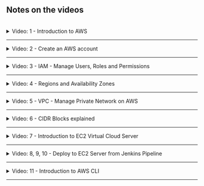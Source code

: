 ## Notes on the videos
<br />

<details>
<summary>Video: 1 - Introduction to AWS</summary>
<br />

AWS stands for 'Amazon Web Services'. There are many services, but you don't have to know all of them. We are going to use 
- Compute: EC2 (virtual servers in the cloud)
- Storage
- Networking & Content Delivery: VPC (e.g. firewalls)
- Security, Identity & Compliance: IAM
- Containers

### AWS Account and Services Scope
The *global* scope (AWS account, IAM users, Billing, Route53) is divided into *regions* (S3, VPC, DynamoDB), which themselves are divided into *availability zones* (physical datacenters running the virtual machines: e.g. EC2, EBS, RDS).

All AWS services are created in one oth these 3 scopes.

</details>

*****

<details>
<summary>Video: 2 - Create an AWS account</summary>
<br />

Open the [AWS registration page](https://portal.aws.amazon.com/billing/signup), fill in the form and follow the instructions.

</details>

*****

<details>
<summary>Video: 3 - IAM - Manage Users, Roles and Permissions</summary>
<br />

IAM stands for Identity and Access Management. The IAM service lets you manage who has access to your services. You define users or user groups and assign them certain permissions.

When you create an AWS account you have a root user by default with unlimited privileges. So we first should create an admin user with only those privileges needed to create an EC2 instance, deploy applications on it, etc. 

We need an admin user who has privileges to create other users and roles, also system users (like jenkins). Groups can be used to manage the permissions of several users who all have the same permissions.\
If you want to give a service permissions to do something, you cannot directly assign privileges to a service. You have to create a role, assign the privileges to that role, and then assign the role to the service. Each service must have its own role though. You cannot assign the same role to multiple services.

### Creating an Admin User
Open the "Services" dialog (link on the top left), click the filter "All services" and select "Security, Identity & Compliance" > "IAM" > "Access Management" > "Users". Press the "Add users" button and enter a name (e.g. 'admin'). Check the optional "Provide user access to the AWS Management Console" checkbox. Select the radio buttons "I want to create an IAM user" and "Autogenerated password". Check "Users must create a new password at next sign-in" as recommended. Press the "Next" button.

Choose "Attach policies directly" and select the "AdministratorAccess" policy. Press the "Next" button. On the summary page press "Create user". Copy the console sign-in URL, the username and password and save it in your password manager. You may also download a .csv file containing the credentials.

With these credentials the admin user has access to the web console. To provide him also programmatic access from a command line, you need to generate an access key ID and a secret access key. But first log out as root user and login again as the new admin user. Open the console sign-in URL (the account ID should be filled out automatically, otherwise you'll find it in the information you got when creating the AWS account) and enter username and password. On first login you'll have to change the password. Do it and don't forget to update the password in the password manager.

#### Generate an Access key
Go to the users list, click on the new admin user, select the "Security credentials" tab, scroll down to "Access keys" and press the "Create access key" button. Select "Command line interface (CLI)" and check the "I understand the above recommendation and want to proceed to create an access key" checkbox. Press "Next". You may enter a description. Press "Create access key". Copy access key and secret access key, store them in your password manager and download the .csv file. Press "Done".

</details>

*****

<details>
<summary>Video: 4 - Regions and Availability Zones</summary>
<br />

AWS data centers are clustered in 30 regions. Each region has multiple availability zones used for replication. Whenever you create a new service you have to choose a region this service should be allocated in.

</details>

*****

<details>
<summary>Video: 5 - VPC - Manage Private Network on AWS</summary>
<br />

VPC stands for Virtual Private Cloud. Each region has its VPC. Each availability zone is in a subnet of the region's VPC. Each service you are starting has to be running inside a VPC. Subnets are either private (you configured firewall rules that block all the traffic from outside the VPC) or public (you firewall rules allow access from outside the VPC). Inside the VPC your service (e.g. webserver) in a public subnet can access other services (e.g. database) inside a private subnet.

Services may get two IP addresses, a private one for internal communication inside the VPC, and a public one to make it accessible from the internet.

Access can be configured on subnet level, or on service component level. On subnet level so called NACLs (Network Access Control Lists) are used. On instance level it is done in Security Groups. 

</details>

*****

<details>
<summary>Video: 6 - CIDR Blocks explained</summary>
<br />

CIDR stands for Classless Inter-Domain Routing. It specifies a subnet range. 172.31.0.0/16 for example defines an IP range starting from the IP address 172.31.0.0 and ending with 172.31.255.255. The first 16 bits (172.31.) are fixed and the rest can be changed. 

**Links:** 
- [IP Calculator](https://jodies.de/ipcalc?host=10.0.0.0&mask1=16&mask2=)
- [Subnet Calculator](https://mxtoolbox.com/subnetcalculator.aspx)
- [Subnet Divider](https://www.davidc.net/sites/default/subnets/subnets.html)

</details>

*****

<details>
<summary>Video: 7 - Introduction to EC2 Virtual Cloud Server</summary>
<br />

EC2 stands for Elastic Compute Cloud. It is a virtual server providing compute capacity.

As an instructive example, we deploy a web application on an EC2 instance. This includes the following steps:
- Create an EC2 instance on AWS
- Connect to EC2 instance with ssh
- Install Docker on remote EC2 instance
- Run Docker container (docker login, pull, run) from private repository
- Configure EC2 Firewall to access application externally from the browser

### Create an EC2 instance on AWS
Go to "Services" > "Compute" > "EC2". Scroll down to the "Launch instance" section, press the "Launch instance" button and select "Launch instance". This leads you to a page where you can configure the new instance.

Enter a name (e.g. web-server) and the "Add additional tags" link. Press the "Add tag" button and enter the key-value-pair "Type" -> "web-server-with-docker".

Scroll down to "Application and OS Images (Amazon Machine Image)" and select the machine image "Amazon Linux". Next you can select from a large list of instance types. Select the free tier eligible "t2.micro".

To be able to ssh into the EC2 server we have to generate a key pair. We don't to it on our local machine and copy the public key to the server, but create the key pair on AWS and download the private key. The public key is automatically stored in the right place. Key pairs can be shared among different EC2 instances. Scroll down to "Key pair (login)" and click the "Create new key pair" link. Enter the name 'docker-server', select "RSA" and ".pem" and press the "Create key pair" button. The `docker-server.pem` file holding the private key is automatically downloaded.

In the "Network settings" section we could choose a VPC and a subnet (availability zone), but we leave the defaults unchanged. Make sure "Auto-assign public IP" is enabled. Select "Create security group", change the security group name to 'security-group-docker-server' and the description accordingly, leave the ssh firewall rule unchanged but modify the source type from "Anywhere" to "My IP".

Leave the defaults in the "Configure storage section" unchanged.

In the summary column on the right you could change the number of instances to be created, but we leave it at the default value of 1. Press the "Launch instance" button.

### Connect to EC2 Instance
Move the downloaded 'docker-server.pem' file into the ssh folder `~/.ssh` and restrict the file permissions 'read for you only': `chmod 400 ~/.ssh/docker-server.pem`.

Open the AWS web console, go to "EC2 Dashboard" > "Instances" and check the 'web-server' instance. Select the "Networking" tab below and copy the public IPv4 address.

Now open a terminal on your local machine and ssh into the EC2 server as 'ec2-user':\
`ssh -i ~/.ssh/docker-server.pem ec2-user@<public-ip-address>`.

### Install Docker on EC2
Execute the following commands on the EC2 terminal:
```sh
sudo yum update
sudo yum install docker
sudo service docker start
# add the ec2-user to the docker group 
# to avoid having to use sudo for every docker command
sudo usermod -aG docker ec2-user
# the last command will be effective only after a re-login
exit
```

### Run Webapplication on EC2
Go to the react-nodejs-example application (in the sample-applications folder or clone it from [GitHub](https://github.com/nanuchi/react-nodejs-example)) and build a Docker image, login to DockerHub and push the image to your private Docker registry:
```sh
docker build -t fsiegrist/fesi-repo:devops-bootcamp-react-nodjs-1.0 .
docker login
docker push fsiegrist/fesi-repo:devops-bootcamp-react-nodjs-1.0
```

*****
**Personal Note**
 Because my local machine has an Apple M2 processor (arm64) and the EC2 virtual machine we just created has an amd64 processor, the usual 'docker build' command would create an image runnable on arm64 only. So I would either have to slightly modify the Dockerfile and replace 'FROM node:10' with 'FROM --platform=linux/amd64 node:10' or I can use [docker buildx](https://docs.docker.com/engine/reference/commandline/buildx/) to build images for specific platforms:
```sh
docker buildx create --use
docker login
docker buildx build --platform linux/amd64,linux/arm64 -t fsiegrist/fesi-repo:devops-bootcamp-react-nodjs-1.0 --push .
```
*****

Now switch back to the EC2 terminal, login to DockerHub, pull the image and start a container from it:
```sh
ssh -i ~/.ssh/docker-server.pem ec2-user@<public-ip-address>

docker login
docker pull --platform linux/amd64 fsiegrist/fesi-repo:devops-bootcamp-react-nodjs-1.0
docker run -d -p 3000:3080 fsiegrist/fesi-repo:devops-bootcamp-react-nodjs-1.0
```

### Make App accessible from the Browser
Open the AWS web console, go to "EC2 Dashboard" > "Instances" and check the 'web-server' instance. Select the "Security" tab below and click on the link for the 'security-group-docker-server'. Open the "Inbound rules" tab and press the "Edit inbound rules" button. Press "Add rule" and enter a rule of type "Custom TCP" for port 3000 with source "Anywhere IPv4". Press "Save rules".

Now open the browser and navigate to `http://<ec2-public-ip>:3000` to see the application in action.

</details>

*****

<details>
<summary>Video: 8, 9, 10 - Deploy to EC2 Server from Jenkins Pipeline</summary>
<br />

## Deploy an Application by Manually Starting a Docker Container
After having built a Docker image containing our application and pushed it to a Docker repository, we are ready to deploy it on a server. In the deploy stage of the Jenkins pipeline we ssh into an EC2 server and execute a docker run command to pull the image and start a container running the application. To be able to do that, we have to install an SSH agent plugin and create according credentials.

### Install SSH Agent Plugin and Create SSH Credentials
Login to the Jenkins management web console and install the "SSH Agent" plugin. Then open the multibranch pipeline ("Dashboard" > "devops-bootcamp-multibranch-pipeline"), open the pipeline specific "Credentials", scroll down to "Stores scoped to devops-bootcamp-multibranch-pipeline" and click on the devops-bootcamp-multibranch-pipeline link and then on the "Global credentials (unrestricted)" link. Press the "Add credentials" button, select the kind "SSH Username with private key", enter an ID (e.g. ec2-server-key), the username 'ec2-user', select "Private Key" > "Enter directly", press the "Add" button and paste the content of the `~/.ssh/docker-server.pem` file you downloaded from the EC2 server. (To copy the content on a mac without having to display it on the terminal, use `pbcopy < ~/.ssh/docker-server.pem`.) Press the "Create" button.

### Add Deploy Stage to Jenkinsfile
To find out how to use the SSH Agent plugin in a Jenkinsfile, we go back to the multibranch pipeline project and click on the item "Pipeline Syntax" in the left menu. Select "sshagent: SSH Agent" in the Sample Step dropdown. The "ec2-user" is already selected (since it is the only SSH credentials username we have). Press the "Generate Pipeline Script" button and copy the example snippet.

Now open the Jenkinsfile in the application project, which is built in the multibranch pipeline (java-maven-app) and add the following stage:
```groovy
stage('Deploy Application') {
    steps {
        script {
            echo 'deploying Docker image to EC2 server...'
            def dockerCmd = "docker run -d -p 8000:8080 fsiegrist/fesi-repo:devops-bootcamp-java-maven-app-${IMAGE_TAG}"
            sshagent(['ec2-server-key']) {
                sh "ssh -o StrictHostKeyChecking=no ec2-user@<ec2-public-ip> ${dockerCmd}"
            }
        }
    }
}
```

The option `-o StrictHostKeyChecking=no` is necessary to avoid ssh asking whether the server should be added to the known hosts.

### Comfigure EC2
To make this work, two more things have to be done on the EC2 server:
- To allow Jenkins to ssh into the EC2 server, we have to add the IP address of the Jenkins host (droplet) to the firewall rule restricting access via port 22.
- To allow EC2 to pull a Docker image from our private repository on DockerHub, we have to login from EC2 to DockerHub once. This will create an entry in `/home/ec2-user/.docker/config.json` and keep the ec2-user logged in.

And to allow accessing the application from the internet, we have to add a firewall rule opening the port 8000 from anywhere.

## Use Docker Compose for Deployment
Usually applications do not consist of just one Docker container. As soon as multiple containers have to be managed it is easier to do that using Docker Compose. So instead of executing `docker run` commands on the deployment server, a `docker-compose.yaml` file is part of the application project (in the Git repository), copied to the deployment server and executed using Docker Compose. This section shows how to do this from a Jenkins pipeline.

### Install Docker Compose on EC2
Download Docker Compose:\
`sudo curl -SL https://github.com/docker/compose/releases/download/v2.17.2/docker-compose-linux-x86_64 -o /usr/local/bin/docker-compose`

Make the docker-compose command executable:\
`sudo chmod +x /usr/local/bin/docker-compose`

Test the installation:\
`docker-compose --version`

### Create a Docker Compose File
Add a file called `docker-compose.yaml` with the following content to the 'java-maven-app' project:
```yaml
version: '3.9'
services:
  java-maven-app:
    image: fsiegrist/fesi-repo:devops-bootcamp-java-maven-app-${IMAGE_TAG}
    ports:
      - 8000:8080

  postgres:
    image: postgres:13
    ports:
      - 5432:5432
    environment:
      - POSTGRES_PASSWORD:my-pwd
```
The second service (container) postgres is added just for demonstration purposes.

### Adjust Jenkinsfile
Adjust the deploy stage of the application's Jenkinsfile to the following content:
```groovy
stage('Deploy Application') {
    steps {
        script {
            echo 'deploying Docker image to EC2 server...'
            def dockerComposeCmd = "IMAGE_TAG=${IMAGE_TAG} docker-compose -f docker-compose.yaml up -d"
            sshagent(['ec2-server-key']) {
                sh 'scp -o StrictHostKeyChecking=no docker-compose.yaml ec2-user@<ec2-public-ip>:/home/ec2-user'
                sh "ssh -o StrictHostKeyChecking=no ec2-user@<ec2-public-ip> ${dockerComposeCmd}"
            }
        }
    }
}
```
Commit and push the changes to the Git repository and start the build pipeline on Jenkins.

### Extract the Logic to a Shell Script
Add a shell script called `server-cmds.sh` with the following content to the application project:
```sh
#!/usr/bin/env/ bash

export IMAGE_TAG=$1
docker-compose -f docker-compose.yaml up -d
echo "successfully started the containers using docker-compose"
```

Adjust the deploy stage of the application's Jenkinsfile to the following content:
```groovy
stage('Deploy Application') {
    steps {
        script {
            echo 'deploying Docker image to EC2 server...'
            def shellCmd = "bash ./server-cmds.sh ${IMAGE_TAG}"
            sshagent(['ec2-server-key']) {
                sh 'scp -o StrictHostKeyChecking=no server-cmds.sh docker-compose.yaml ec2-user@<ec2-public-ip>:/home/ec2-user'
                sh "ssh -o StrictHostKeyChecking=no ec2-user@<ec2-public-ip> ${shellCmd}"
            }
        }
    }
}
```
Commit and push the changes to the Git repository and start the build pipeline on Jenkins.

</details>

*****

<details>
<summary>Video: 11 - Introduction to AWS CLI</summary>
<br />

Everything that can be done in the AWS web management console (UI) can be done via the AWS command line interface.

### Install and configure AWS CLI
Check the [Installation Guides](https://docs.aws.amazon.com/cli/latest/userguide/getting-started-install.html) for your platform.

On **Mac** computers just execute
```sh
brew update
brew install awscli
```

### Configure ASW CLI to connect to AWS account
We have to tell AWS CLI with which account and which user we want to connect. Get the file, that was downloaded when you created the access key for the admin user.

```sh
aws configure
  AWS Access Key ID [None]: ....
  AWS Secret Access Key [None]: ....
  Default region name [None]: eu-west-3 # Paris (eu-central-1 for Frankfurt)
  Default output format [None]: json
```

This configuration will be used for all subsequent AWS CLI commands. The configuration itself is stored in `~/.aws/config` and `~/.aws/credentials`.

### Command Structure
`aws <command> <subcommand> [options and parameters]`
- `<command>`: the AWS service (e.g. ec2, iam)
- `<subcommand>`: specifies which operation to perform

E.g. the command to create a new ec2 instance looks like this:
```sh
aws ec2 run-instances \
  --image-id ami-xxxxxxx \
  --count 1 \
  --instance-type t2.micro \
  --key-name MyKeyPair \
  --security-group-ids sg-xxxxxx \
  --subnet-id subnet-xxxxxx
```

### Create a Security Group
`aws ec2 describe-security-groups`: displays existing security groups
`aws ec2 describe-vpcs`: displays existing VPCs; we need the property "VpcId"

```sh
aws ec2 create-security-group \
  --group-name my-sg \
  --description "My Security Group" \
  --vpc-id vpc-04acd8f40d2f4b8e9
```
The output of this command is a JSON object holding the ID of the newly created security group.

#### Create a Firewall Rule
```sh
aws ec2 authorize-security-group-ingress \
  --group-id sg-....... \
  --protocol tcp \
  --port 22 \
  --cidr 31.10.151.111/32
  ```

### Create a Key Pair
```sh
aws ec2 create-key-pair \
  --key-name MyKpCli \
  --query 'KeyMaterial' \
  --output text > MyKpCli.pem
```
To get information about possible option values, execute `aws ec2 create-key-pair help`. The first two lines would create a key pair and return a JSON object describing it. The private key is stored in the "KeyMaterial" attribute, so we can directly query the returned JSON object to just output the value of the "KeyMaterial" attribute and redirect it into a file called "MyKpCli.pem".

### Create an EC2 Instance
`aws ec2 describe-subnets`: lists all existing subnets; copy the subnet id of the first availability zone.\
Amazon image IDs can be found by `aws ec2 describe-images` but it is probably faster to open the management web console, start launching a new instance, select the required image and copy the ID starting with 'ami-'.

Now we have all the parameters needed to create an EC2 instance:
```sh
aws ec2 run-instances \
  --image-id ami-08722fffad032e569 \
  --count 1 \
  --instance-type t2.micro \
  --key-name MyKpCli \
  --security-group-ids sg-xxxxxx \
  --subnet-id subnet-xxxxxx
```

To get information about the new instance (like the public IP address), execute\
`aws ec2 describe-instances`

Before we can ssh into the new EC2 instance, we have to restrict read-permissions of the saved .pem file:\
`chmod 400 MyKpCli.pem`

And now:\
`ssh -i MyKpCli.pem ec2-user@<public-ec2-ip>`

### Filters and Query
When executing aws sub-commands that display information on components (e.g. describe sub-commands), we can add a 
- `--filters` option to pick only certain components (name-values, where name is any attribute name), and a
- `--query` option to pick specific attributes of the components.

Example:
```sh
aws ec2 describe-instances \
  --filters "Name=instance-type,Values=t2.micro" \
  --query "Reservations[].Instances[].InstanceId"

# query multiple attributes
aws ec2 describe-instances \
  --filters "Name=instance-type,Values=t2.micro" \
  --query "Reservations[].Instances[].{ID:InstanceId, ImageId:ImageId}"

# just using query (with pattern matching)
aws ec2 describe-instances \
  --query 'Reservations[].Instances[?InstanceType==`t2.micro`].InstanceId'

# filtering multiple values
aws ec2 describe-instances \
  --filters "Name=instance-id,Values=ami-x0123456,ami-y0123456,ami-z0123456" \
  --query "Reservations[].Instances[].InstanceId"

# filtering for certain tags
aws ec2 describe-instances \
  --filters "Name=tag:Type,Values=web-server-with-docker" \
  --query "Reservations[].Instances[].InstanceId"
```

Note that the attribute name used in the `--filtering` option is written in lower case with hyphens instead of camel-case, so InstanceType is written as instance-type.

### Using the IAM Command to Create Users, Groups and Assign Permissions
**Create a User Group:**\
`aws iam create-group --group-name MyGroupCli`

This returns a JSON object describing the newly created group. ARN stands for 'Amazon Resource Name'. It is a unique ID for AWS components.

**Create a User:**\
`aws iam create-user --user-name MyUserCli`

**Add user to group:**\
`aws iam add-user-to-group --user-name MyUserCli --group-name MyGroupCli`

**Display group information:**\
`aws iam get-group --group-name MyGroupCli`

**Get the ARN of the AmazonEC2FullAccess policy:**\
`aws iam list-policies --query 'Policies[?PolicyName==`AmazonEC2FullAccess`].Arn'`

**Attach policy to group:**\
`aws iam attach-group-policy --group-name MyGroupCli --policy-arn <policy-arn>`\
`aws iam list-attached-group-policies --group-name MyGroupCli`

### Create Credentials for new User
**Create a password for UI login:**
```sh
aws iam create-login-profile \
  --user-name MyUserCli
  --password TopSecretInitialPassword123
  --password-reset-required
```

Note that the account ID needed to login as MyUserCli is part of the ARN of that user:\
`aws iam get-user --user-name MyUserCli`\
The account ID is the number within "arn:aws:iam::664574038682:user/MyUserCli".

To change the initial password on first login, the user needs the permission to do that. This permission is not part of the 'AmazonEC2FullAccess' policy. So we also have to add the 'IAMUserChangePassword' policy. Or we could create our own policy containing the required permission and assign that policy to the user group.

**Create a policy:**\
First create a JSON file with the following content (copied from the 'IAMUserChangePassword' policy looked up in the management web console under "IAM" > "Access management" > "Policies" > "IAMUserChangePassword", restricted to the user of our account only):
```json
{
    "Version": "2012-10-17",
    "Statement": [
        {
            "Effect": "Allow",
            "Action": [
                "iam:ChangePassword"
            ],
            "Resource": [
                "arn:aws:iam::664574038682:user/${aws:username}"
            ]
        },
        {
            "Effect": "Allow",
            "Action": [
                "iam:GetAccountPasswordPolicy"
            ],
            "Resource": "*"
        }
    ]
}
```
Save the file as 'changePwdPolicy.json'. Now create the policy:\
`aws iam create-policy --policy-name changePwd --policy-document file://changePwdPolicy.json`

Copy the policy ARN and attach it to the user-group as before:\
`aws iam attach-group-policy --group-name MyGroupCli --policy-arn <policy-arn>`

**Create access key and access secret key for console login:**\
`aws iam create-access-key --user-name MyUserCli`

Copy the "AccessKeyId" and the "SecretAccessKey".

### Switch User for Executing AWS Commands
If you want to switch the user for executing aws commands, you can
- execute `aws configure` again (which also overwrites the region and output format)
- execute `aws configure set aws-access-key-id ...` and `aws configure set aws-secret_access-key ...`
- just temporarily set environment variables `AWS_ACCESS_KEY_ID` and `AWS_SECRET_ACCESS_KEY` (not changing the default user set by `aws configure`)

### Delete AWS Resources
To clean up your AWS account you can execute similar commands as the ones you used to create the components. To get a list of all delete-sub-commands that are available for a specific command, just execute\
`aws ec2 help | grep delete` or `aws iam help | grep delete` etc.

</details>

*****
